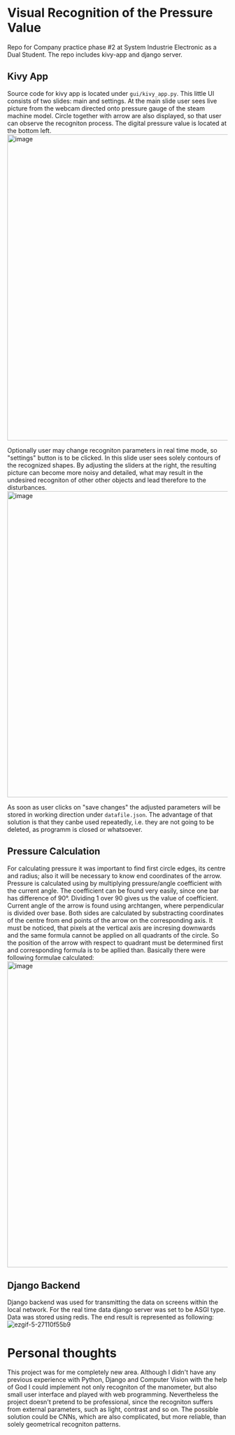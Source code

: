 # Visual Recognition of the Pressure Value
Repo for Company practice phase #2 at System Industrie Electronic as a Dual Student. The repo includes kivy-app and django server. 

## Kivy App
Source code for kivy app is located under ```gui/kivy_app.py```. This little UI consists of two slides: main and settings. 
At the main slide user sees live picture from the webcam directed onto pressure gauge of the steam machine model.
Circle together with arrow are also displayed, so that user can observe the recogniton process. The digital pressure value is located at the bottom left. 
<img width="700" alt="image" src="https://user-images.githubusercontent.com/71139952/181781776-7114d34c-5d09-4848-a278-f17e41169b8b.png">

Optionally user may change recogniton parameters in real time mode, so "settings" button is to be clicked. In this slide user sees solely contours 
of the recognized shapes. By adjusting the sliders at the right, the resulting picture can become more noisy and detailed, what may result in the undesired
recogniton of other other objects and lead therefore to the disturbances. 
<img width="700" alt="image" src="https://user-images.githubusercontent.com/71139952/181783024-e6dbd33a-9e22-4625-9e19-cc42f6fea8c1.png">

As soon as user clicks on "save changes" the adjusted parameters will be stored in working direction under ```datafile.json```. 
The advantage of that solution is that they canbe used repeatedly, i.e. they are not going to be deleted, as programm is closed or whatsoever.
## Pressure Calculation 

For calculating pressure it was important to find first circle edges, its centre and radius; also it will be necessary to know end coordinates of
the arrow. Pressure is calculated using by multiplying pressure/angle coefficient with the current angle. The coefficient can be found very easily,
since one bar has difference of 90°. Dividing 1 over 90 gives us the value of coefficient. Current angle of the arrow is found using archtangen, where 
perpendicular is divided over base. Both sides are calculated by substracting coordinates of the centre from end points of the arrow on the corresponding axis.
It must be noticed, that pixels at the vertical axis are incresing downwards and the same formula cannot be applied on all quadrants of the circle. 
So the position of the arrow with respect to quadrant must be determined first and corresponding formula is to be apllied than. 
Basically there were following formulae calculated:
<img width="700" alt="image" src="https://user-images.githubusercontent.com/71139952/181789761-a3bd005c-003e-4955-8001-2462c8fc0598.png">


## Django Backend

Django backend was used for transmitting the data on screens within the local network. For the real time data django server was set to be ASGI type. Data was stored using redis. The end result is represented as following:
![ezgif-5-27110f55b9](https://user-images.githubusercontent.com/71139952/181797282-2d81323d-c4b1-465a-b7b9-c321096b6422.gif)

# Personal thoughts

This project was for me completely new area. Although I didn't have any previous experience with Python, Django and Computer Vision with the help of God I could implement not only recogniton of the manometer, but also small user interface and played with web programming. Nevertheless the project doesn't pretend to be professional, since the recogniton suffers from external parameters, such as light, contrast and so on. The possible solution could be CNNs, which are also complicated, but more reliable, than solely geometrical recogniton patterns.
